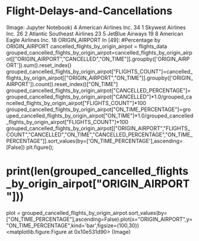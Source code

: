 # Flight-Delays-and-Cancellations

(Image: Jupyter Notebook)
4	American Airlines Inc.	34
1	Skywest Airlines Inc.	26
2	Atlantic Southeast Airlines	23
5	JetBlue Airways	19
8	American Eagle Airlines Inc.	18
ORIGIN_AIRPORT
In [49]:
#Percentage by ORIGIN_AIRPORT
cancelled_flights_by_origin_airpot = flights_data
grouped_cancelled_flights_by_origin_airpot=cancelled_flights_by_origin_airpot[["ORIGIN_AIRPORT","CANCELLED","ON_TIME"]].groupby(['ORIGIN_AIRPORT']).sum().reset_index()
grouped_cancelled_flights_by_origin_airpot["FLIGHTS_COUNT"]=cancelled_flights_by_origin_airpot[["ORIGIN_AIRPORT","ON_TIME"]].groupby(['ORIGIN_AIRPORT']).count().reset_index()["ON_TIME"]
grouped_cancelled_flights_by_origin_airpot["CANCELLED_PERCENTAGE"]=grouped_cancelled_flights_by_origin_airpot["CANCELLED"]*1.0/grouped_cancelled_flights_by_origin_airpot["FLIGHTS_COUNT"]*100
grouped_cancelled_flights_by_origin_airpot["ON_TIME_PERCENTAGE"]=grouped_cancelled_flights_by_origin_airpot["ON_TIME"]*1.0/grouped_cancelled_flights_by_origin_airpot["FLIGHTS_COUNT"]*100
grouped_cancelled_flights_by_origin_airpot[["ORIGIN_AIRPORT","FLIGHTS_COUNT","CANCELLED","ON_TIME","CANCELLED_PERCENTAGE","ON_TIME_PERCENTAGE"]].sort_values(by=['ON_TIME_PERCENTAGE'],ascending=[False])
plt.figure();
# print(len(grouped_cancelled_flights_by_origin_airpot["ORIGIN_AIRPORT"]))
plot = grouped_cancelled_flights_by_origin_airpot.sort_values(by=["ON_TIME_PERCENTAGE"],ascending=False).plot(x="ORIGIN_AIRPORT",y="ON_TIME_PERCENTAGE",kind='bar',figsize=(100,30))
<matplotlib.figure.Figure at 0x10e531d90>
(Image)
